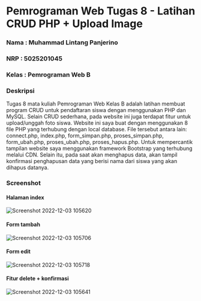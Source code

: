 # Pemrograman Web Tugas 8 - Latihan CRUD PHP + Upload Image

### Nama : Muhammad Lintang Panjerino

### NRP : 5025201045

### Kelas : Pemrograman Web B

### Deskripsi

<div>Tugas 8 mata kuliah Pemrograman Web Kelas B adalah latihan membuat program CRUD untuk pendaftaran siswa dengan menggunakan PHP dan MySQL. Selain CRUD sederhana, pada website ini juga terdapat fitur untuk upload/unggah foto siswa. Website ini saya buat dengan menggunakan 8 file PHP yang terhubung dengan local database. File tersebut antara lain: connect.php, index.php, form_simpan.php, proses_simpan.php, form_ubah.php, proses_ubah.php, proses_hapus.php. Untuk mempercantik tampilan website saya menggunakan framework Bootstrap yang terhubung melalui CDN. Selain itu, pada saat akan menghapus data, akan tampil konfirmasi penghapusan data yang berisi nama dari siswa yang akan dihapus datanya.</div>


### Screenshot

#### Halaman index

![Screenshot 2022-12-03 105620](https://user-images.githubusercontent.com/90432657/205422006-d273d122-7e08-45a8-9061-45c2228e9658.png)

#### Form tambah

![Screenshot 2022-12-03 105706](https://user-images.githubusercontent.com/90432657/205422053-d0859014-5367-428a-b92c-c395ab01efa3.png)

#### Form edit

![Screenshot 2022-12-03 105718](https://user-images.githubusercontent.com/90432657/205422069-728fe934-8bb6-47e0-900e-151d0ada600d.png)

#### Fitur delete + konfirmasi

![Screenshot 2022-12-03 105641](https://user-images.githubusercontent.com/90432657/205422079-18e13458-9ca5-4360-9fa3-e3f6646b41bd.png)

